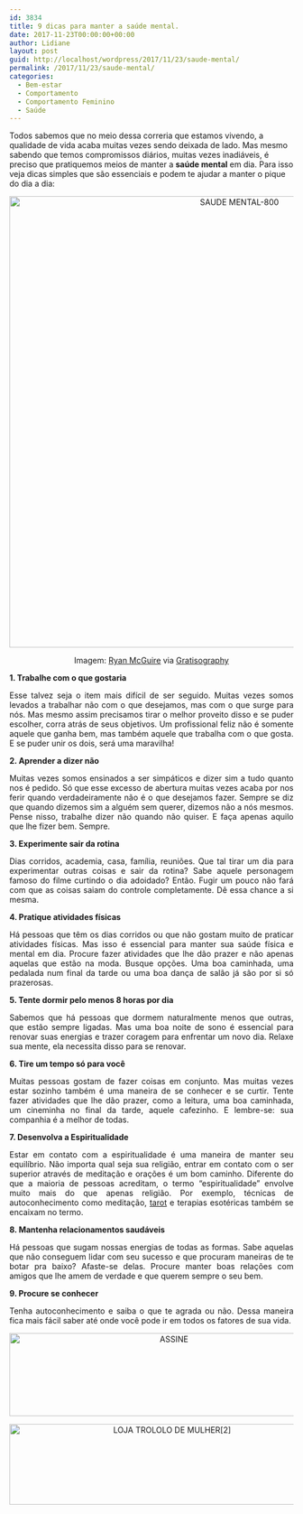 ```yaml
---
id: 3834
title: 9 dicas para manter a saúde mental.
date: 2017-11-23T00:00:00+00:00
author: Lidiane
layout: post
guid: http://localhost/wordpress/2017/11/23/saude-mental/
permalink: /2017/11/23/saude-mental/
categories:
  - Bem-estar
  - Comportamento
  - Comportamento Feminino
  - Saúde
---
```

Todos sabemos que no meio dessa correria que estamos vivendo, a qualidade de vida acaba muitas vezes sendo deixada de lado. Mas mesmo sabendo que temos compromissos diários, muitas vezes inadiáveis, é preciso que pratiquemos meios de manter a **saúde mental** em dia. Para isso veja dicas simples que são essenciais e podem te ajudar a manter o pique do dia a dia:

<p align="center">
  <img class="alignnone size-full wp-image-14450" src="http://www.trololodemulher.com.br/blog/wp-content/uploads/2017/11/SAUDE-MENTAL-800.jpg" alt="SAUDE MENTAL-800" width="800" height="800" />
</p>

<p align="center">
  Imagem: <a href="http://www.laughandpee.com/" target="_blank">Ryan McGuire</a> via <a href="http://www.gratisography.com/#all" target="_blank">Gratisography</a>
</p>

<p align="justify">
  <b>1. Trabalhe com o que gostaria</b><b></b>
</p>

<p align="justify">
  Esse talvez seja o item mais difícil de ser seguido. Muitas vezes somos levados a trabalhar não com o que desejamos, mas com o que surge para nós. Mas mesmo assim precisamos tirar o melhor proveito disso e se puder escolher, corra atrás de seus objetivos. Um profissional feliz não é somente aquele que ganha bem, mas também aquele que trabalha com o que gosta. E se puder unir os dois, será uma maravilha!
</p>

<p align="justify">
  <b>2. Aprender a dizer não</b><b></b>
</p>

<p align="justify">
  Muitas vezes somos ensinados a ser simpáticos e dizer sim a tudo quanto nos é pedido. Só que esse excesso de abertura muitas vezes acaba por nos ferir quando verdadeiramente não é o que desejamos fazer. Sempre se diz que quando dizemos sim a alguém sem querer, dizemos não a nós mesmos. Pense nisso, trabalhe dizer não quando não quiser. E faça apenas aquilo que lhe fizer bem. Sempre.
</p>

<p align="justify">
  <b>3. Experimente sair da rotina</b><b></b>
</p>

<p align="justify">
  Dias corridos, academia, casa, família, reuniões. Que tal tirar um dia para experimentar outras coisas e sair da rotina? Sabe aquele personagem famoso do filme curtindo o dia adoidado? Então. Fugir um pouco não fará com que as coisas saiam do controle completamente. Dê essa chance a si mesma.
</p>

<p align="justify">
  <b>4. Pratique atividades físicas</b><b></b>
</p>

<p align="justify">
  Há pessoas que têm os dias corridos ou que não gostam muito de praticar atividades físicas. Mas isso é essencial para manter sua saúde física e mental em dia. Procure fazer atividades que lhe dão prazer e não apenas aquelas que estão na moda. Busque opções. Uma boa caminhada, uma pedalada num final da tarde ou uma boa dança de salão já são por si só prazerosas.
</p>

<p align="justify">
  <b>5. Tente dormir pelo menos 8 horas por dia</b><b></b>
</p>

<p align="justify">
  Sabemos que há pessoas que dormem naturalmente menos que outras, que estão sempre ligadas. Mas uma boa noite de sono é essencial para renovar suas energias e trazer coragem para enfrentar um novo dia. Relaxe sua mente, ela necessita disso para se renovar.
</p>

<p align="justify">
  <b>6. Tire um tempo só para você</b><b></b>
</p>

<p align="justify">
  Muitas pessoas gostam de fazer coisas em conjunto. Mas muitas vezes estar sozinho também é uma maneira de se conhecer e se curtir. Tente fazer atividades que lhe dão prazer, como a leitura, uma boa caminhada, um cineminha no final da tarde, aquele cafezinho. E lembre-se: sua companhia é a melhor de todas.
</p>

<p align="justify">
  <b>7. Desenvolva a Espiritualidade</b><b></b>
</p>

<p align="justify">
  Estar em contato com a espiritualidade é uma maneira de manter seu equilíbrio. Não importa qual seja sua religião, entrar em contato com o ser superior através de meditação e orações é um bom caminho. Diferente do que a maioria de pessoas acreditam, o termo “espiritualidade” envolve muito mais do que apenas religião. Por exemplo, técnicas de autoconhecimento como meditação, <a href="https://www.iquilibrio.com/tarot/" target="_blank">tarot</a> e terapias esotéricas também se encaixam no termo.
</p>

<p align="justify">
  <b>8. Mantenha relacionamentos saudáveis</b><b></b>
</p>

<p align="justify">
  Há pessoas que sugam nossas energias de todas as formas. Sabe aquelas que não conseguem lidar com seu sucesso e que procuram maneiras de te botar pra baixo? Afaste-se delas. Procure manter boas relações com amigos que lhe amem de verdade e que querem sempre o seu bem.
</p>

<p align="justify">
  <b>9. Procure se conhecer</b><b></b>
</p>

<p align="justify">
  Tenha autoconhecimento e saiba o que te agrada ou não. Dessa maneira fica mais fácil saber até onde você pode ir em todos os fatores de sua vida.
</p>

<p align="center">
  <a href="http://feedburner.google.com/fb/a/mailverify?uri=blogbichafemea&loc=pt_BR" target="_blank"><img class="alignnone size-full wp-image-14011" src="http://www.trololodemulher.com.br/blog/wp-content/uploads/2017/08/ASSINE.jpg" alt="ASSINE" width="568" height="147" /></a>
</p>

<p align="center">
  <a href="http://loja.trololodemulher.com.br/" target="_blank"><img class="alignnone wp-image-14333 size-full" src="http://www.trololodemulher.com.br/blog/wp-content/uploads/2017/10/LOJA-TROLOLO-DE-MULHER2.png" alt="LOJA TROLOLO DE MULHER[2]" width="561" height="143" /></a>
</p>

<p align="justify">